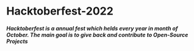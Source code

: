 # Hacktoberfest-2022

##### Hacktoberfest is a annual fest which helds every year in month of October. The main goal is to give back and contribute to Open-Source Projects
